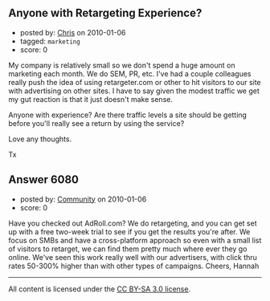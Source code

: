 ## Anyone with Retargeting Experience?

- posted by: [Chris](https://stackexchange.com/users/-1/412-chris) on 2010-01-06
- tagged: `marketing`
- score: 0

My company is relatively small so we don't spend a huge amount on marketing each month. We do SEM, PR, etc. I've had a couple colleagues really push the idea of using retargeter.com or other to hit visitors to our site with advertising on other sites. I have to say given the modest traffic we get my gut reaction is that it just doesn't make sense.

Anyone with experience? Are there traffic levels a site should be getting before you'll really see a return by using the service?

Love any thoughts.

Tx 


## Answer 6080

- posted by: [Community](https://stackexchange.com/users/-1/-1-community) on 2010-01-06
- score: 0

Have you checked out AdRoll.com? We do retargeting, and you can get set up with a free two-week trial to see if you get the results you're after. We focus on SMBs and have a cross-platform approach so even with a small list of visitors to retarget, we can find them pretty much where ever they go online. We've seen this work really well with our advertisers, with click thru rates 50-300% higher than with other types of campaigns. 
Cheers,
Hannah
 



---

All content is licensed under the [CC BY-SA 3.0 license](https://creativecommons.org/licenses/by-sa/3.0/).
